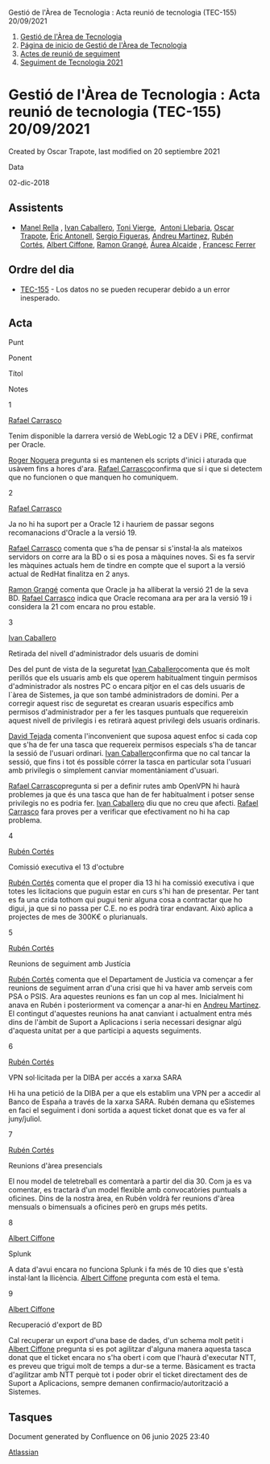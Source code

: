 Gestió de l'Àrea de Tecnologia : Acta reunió de tecnologia (TEC-155) 20/09/2021  

1.  [Gestió de l'Àrea de Tecnologia](index.md)
2.  [Página de inicio de Gestió de l'Àrea de Tecnologia](13893786.md)
3.  [Actes de reunió de seguiment](34505308.md)
4.  [Seguiment de Tecnologia 2021](Seguiment-de-Tecnologia-2021_64979514.md)

Gestió de l'Àrea de Tecnologia : Acta reunió de tecnologia (TEC-155) 20/09/2021
===============================================================================

Created by Oscar Trapote, last modified on 20 septiembre 2021

Data

02-dic-2018

Assistents
----------

*   [Manel Rella](https://confluence.aoc.cat/display/~mrella) , [Ivan Caballero](https://confluence.aoc.cat/display/~icaballero), [Toni Vierge](https://confluence.aoc.cat/display/~tvierge.admin),  [Antoni Llebaria](https://confluence.aoc.cat/display/~allebaria), [Oscar Trapote](https://confluence.aoc.cat/display/~otrapote), [Èric Antonell](https://confluence.aoc.cat/display/~eantonell), [Sergio Figueras](https://confluence.aoc.cat/display/~sfigueras), [Andreu Martinez](https://confluence.aoc.cat/display/~amartinez), [Rubén Cortés](https://confluence.aoc.cat/display/~rcortes), [Albert Ciffone](https://confluence.aoc.cat/display/~aciffone), [Ramon Grangé](https://confluence.aoc.cat/display/~RGrange), [Áurea Alcaide](https://confluence.aoc.cat/display/~aalcaide) , [Francesc Ferrer](https://confluence.aoc.cat/display/~FFerre)
    

Ordre del dia
-------------

*   [TEC-155](https://contacte.aoc.cat/browse/TEC-155?src=confmacro) - Los datos no se pueden recuperar debido a un error inesperado.

Acta
----

Punt

Ponent

Títol

Notes

1

[Rafael Carrasco](https://confluence.aoc.cat/display/~rcarrasco)

Tenim disponible la darrera versió de WebLogic 12 a DEV i PRE, confirmat per Oracle.

[Roger Noguera](https://confluence.aoc.cat/display/~rnoguera) pregunta si es mantenen els scripts d'inici i aturada que usàvem fins a hores d'ara. [Rafael Carrasco](https://confluence.aoc.cat/display/~rcarrasco)confirma que sí i que si detectem que no funcionen o que manquen ho comuniquem.

2

[Rafael Carrasco](https://confluence.aoc.cat/display/~rcarrasco)

Ja no hi ha suport per a Oracle 12 i hauriem de passar segons recomanacions d'Oracle a la versió 19.

[Rafael Carrasco](https://confluence.aoc.cat/display/~rcarrasco) comenta que s'ha de pensar si s'instal·la als mateixos servidors on corre ara la BD o si es posa a màquines noves. Si es fa servir les màquines actuals hem de tindre en compte que el suport a la versió actual de RedHat finalitza en 2 anys.

[Ramon Grangé](https://confluence.aoc.cat/display/~RGrange) comenta que Oracle ja ha alliberat la versió 21 de la seva BD. [Rafael Carrasco](https://confluence.aoc.cat/display/~rcarrasco) indica que Oracle recomana ara per ara la versió 19 i considera la 21 com encara no prou estable.

3

[Ivan Caballero](https://confluence.aoc.cat/display/~icaballero)

Retirada del nivell d'administrador dels usuaris de domini

Des del punt de vista de la seguretat [Ivan Caballero](https://confluence.aoc.cat/display/~icaballero)comenta que és molt perillós que els usuaris amb els que operem habitualment tinguin permisos d'administrador als nostres PC o encara pitjor en el cas dels usuaris de l\`àrea de Sistemes, ja que son també administradors de domini. Per a corregir aquest risc de seguretat es crearan usuaris específics amb permisos d'administrador per a fer les tasques puntuals que requereixin aquest nivell de privilegis i es retirarà aquest privilegi dels usuaris ordinaris.

[David Tejada](https://confluence.aoc.cat/display/~dtejada) comenta l'inconvenient que suposa aquest enfoc si cada cop que s'ha de fer una tasca que requereix permisos especials s'ha de tancar la sessió de l'usuari ordinari. [Ivan Caballero](https://confluence.aoc.cat/display/~icaballero)confirma que no cal tancar la sessió, que fins i tot és possible córrer la tasca en particular sota l'usuari amb privilegis o simplement canviar momentàniament d'usuari.

[Rafael Carrasco](https://confluence.aoc.cat/display/~rcarrasco)pregunta si per a definir rutes amb OpenVPN hi haurà problemes ja que és una tasca que han de fer habitualment i potser sense privilegis no es podria fer. [Ivan Caballero](https://confluence.aoc.cat/display/~icaballero) diu que no creu que afecti. [Rafael Carrasco](https://confluence.aoc.cat/display/~rcarrasco) fara proves per a verificar que efectivament no hi ha cap problema.

4

[Rubén Cortés](https://confluence.aoc.cat/display/~rcortes)

Comissió executiva el 13 d'octubre

[Rubén Cortés](https://confluence.aoc.cat/display/~rcortes) comenta que el proper dia 13 hi ha comissió executiva i que totes les licitacions que puguin estar en curs s'hi han de presentar. Per tant es fa una crida tothom qui pugui tenir alguna cosa a contractar que ho digui, ja que si no passa per C.E. no es podrà tirar endavant. Això aplica a projectes de mes de 300K€ o plurianuals.

5

[Rubén Cortés](https://confluence.aoc.cat/display/~rcortes)

Reunions de seguiment amb Justícia

[Rubén Cortés](https://confluence.aoc.cat/display/~rcortes) comenta que el Departament de Justicia va començar a fer reunions de seguiment arran d'una crisi que hi va haver amb serveis com  PSA o PSIS. Ara aquestes reunions es fan un cop al mes. Inicialment hi anava en Rubén i posteriorment va començar a anar-hi en [Andreu Martinez](https://confluence.aoc.cat/display/~amartinez). El contingut d'aquestes reunions ha anat canviant i actualment entra més dins de l'àmbit de Suport a Aplicacions i seria necessari designar algú d'aquesta unitat per a que participi a aquests seguiments. 

6

[Rubén Cortés](https://confluence.aoc.cat/display/~rcortes)

VPN sol·licitada per la DIBA per accés a xarxa SARA

Hi ha una petició de la DIBA per a que els establim una VPN per a accedir al Banco de España a través de la xarxa SARA. Rubén demana qu eSistemes en faci el seguiment i doni sortida a aquest ticket donat que es va fer al juny/juliol.

7

[Rubén Cortés](https://confluence.aoc.cat/display/~rcortes)

Reunions d'àrea presencials 

El nou model de teletreball es comentarà a partir del dia 30. Com ja es va comentar, es tractarà d'un model flexible amb convocatòries puntuals a oficines. Dins de la nostra àrea, en Rubén voldrà fer reunions d'àrea mensuals o bimensuals a oficines però en grups més petits.

8

[Albert Ciffone](https://confluence.aoc.cat/display/~aciffone)

Splunk

A data d'avui encara no funciona Splunk i fa més de 10 dies que s'està instal·lant la llicència. [Albert Ciffone](https://confluence.aoc.cat/display/~aciffone) pregunta com està el tema.

9

[Albert Ciffone](https://confluence.aoc.cat/display/~aciffone)

Recuperació d'export de BD

Cal recuperar un export d'una base de dades, d'un schema molt petit i [Albert Ciffone](https://confluence.aoc.cat/display/~aciffone) pregunta si es pot agilitzar d'alguna manera aquesta tasca donat que el ticket encara no s'ha obert i com que l'haurà d'executar NTT, es preveu que trigui molt de temps a dur-se a terme. Bàsicament es tracta d'agilitzar amb NTT perquè tot i poder obrir el ticket directament des de Suport a Aplicacions, sempre demanen confirmacio/autorització a Sistemes.

  

  

  

  

Tasques
-------

Document generated by Confluence on 06 junio 2025 23:40

[Atlassian](http://www.atlassian.com/)